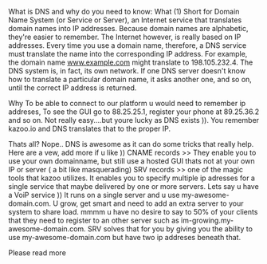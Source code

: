 What is DNS and why do you need to know:
What
(1) Short for Domain Name System (or Service or Server), an Internet service that translates domain names into IP addresses. Because domain names are alphabetic, they're easier to remember. The Internet however, is really based on IP addresses. Every time you use a domain name, therefore, a DNS service must translate the name into the corresponding IP address. For example, the domain name www.example.com might translate to 198.105.232.4.
The DNS system is, in fact, its own network. If one DNS server doesn't know how to translate a particular domain name, it asks another one, and so on, until the correct IP address is returned.
 
Why
To be able to connect to our platform u would need to remember ip addreses, To see the GUI go to 88.25.25.1, register your phone at 89.25.36.2 and so on.
Not really easy....but youre lucky as DNS exists )). You remember kazoo.io and DNS translates that to the proper IP.
 
Thats all?
Nope.. DNS is awesome as it can do some tricks that really help. Here are a vew, add more if u like ))
CNAME records >> They enable you to use your own domainname, but still use a hosted GUI thats not at your own IP or server ( a bit like masquerading)
SRV records >> one of the magic tools that kazoo utilizes. It enables you to specify multiple ip adresses for a single service that maybe delivered by one or more servers.
Lets say u have a VoiP service )) It runs on a single server and u use my-awesome-domain.com. U grow, get smart and need to add an extra server to your system to share load.
mmmm u have no desire to say to 50% of your clients that they need to register to an other server such as im-growing.my-awesome-domain.com.
SRV solves that for you by giving you the ability to use my-awesome-domain.com but have two ip addreses beneath that.
 
 
Please read more

